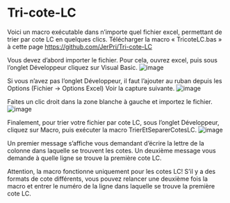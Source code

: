 # Tri-cote-LC
Voici un macro exécutable dans n’importe quel fichier excel, permettant de trier par cote LC en quelques clics.
Télécharger la macro « TricoteLC.bas » à cette page https://github.com/JerPri/Tri-cote-LC 

Vous devez d’abord importer le fichier. Pour cela, ouvrez excel, puis sous l’onglet Développeur cliquez sur Visual Basic. 
 ![image](https://github.com/user-attachments/assets/2396d29a-5e4b-4e63-9c66-a7e00f5fb963)

Si vous n’avez pas l’onglet Développeur, il faut l’ajouter au ruban depuis les Options (Fichier -> Options Excel) Voir la capture suivante.
 ![image](https://github.com/user-attachments/assets/82061501-7b9c-4217-9d50-bb14d60aa8dc)


Faites un clic droit dans la zone blanche à gauche et importez le fichier.
 ![image](https://github.com/user-attachments/assets/3d581d7d-6e5f-44da-a7e3-f9e00c63427f)



Finalement, pour trier votre fichier par cote LC, sous l’onglet Développeur, cliquez sur Macro, puis exécuter la macro TrierEtSeparerCotesLC.
 ![image](https://github.com/user-attachments/assets/77f0f0d5-4345-4dd4-be74-92e53441bc24)


Un premier message s’affiche vous demandant d’écrire la lettre de la colonne dans laquelle se trouvent les cotes.
Un deuxième message vous demande à quelle ligne se trouve la première cote LC.

Attention, la macro fonctionne uniquement pour les cotes LC! S’il y a des formats de cote différents, vous pouvez relancer une deuxième fois la macro et entrer le numéro de la ligne dans laquelle se trouve la première cote LC.
